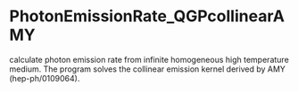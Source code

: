 PhotonEmissionRate_QGPcollinearAMY
==================================

calculate photon emission rate from infinite homogeneous high temperature medium. The program solves the collinear emission kernel derived by AMY (hep-ph/0109064). 
